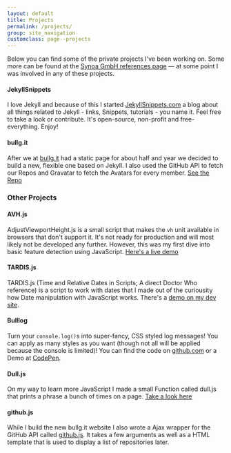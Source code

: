 ```yaml
---
layout: default
title: Projects
permalink: /projects/
group: site_navigation
customclass: page--projects
---
```


Below you can find some of the private projects I've been working on. Some more
can be found at the <a
href="http://synoa.de/referenzen">Synoa GmbH references page</a> &mdash; at some
point I was involved in any of these projects.

#### JekyllSnippets
I love Jekyll and because of this I started [JekyllSnippets.com](http://jekyllsnippets.com) a blog about all things related to Jekyll - links, Snippets, tutorials - you name it. Feel free to take a look or contribute. It's open-source, non-profit and free-everything. Enjoy!

#### bullg.it
After we at [bullg.it](http://bullg.it/) had a static page for about half and year we decided to build a new, flexible one based on Jekyll. I also used the GitHub API to fetch our Repos and Gravatar to fetch the Avatars for every member. [See the Repo](https://github.com/bullgit/bullgit.github.io)

### Other Projects

#### AVH.js
AdjustViewportHeight.js is a small script that makes the `vh` unit available in browsers that don't support it. It's not
ready for production and will most likely not be developed any further. However,
this was my first dive into basic feature detection using JavaScript. [Here's a live
demo](http://dev.kevingimbel.me/adjust-viewport-height/)

#### TARDIS.js
TARDIS.js (Time and Relative Dates in Scripts; A direct Doctor Who reference) is a script to work with dates that I made
out of the curiousity how Date manipulation with JavaScript works. There's a [demo on my dev
site](http://dev.kevingimbel.me/TARDIS/).

#### Bulllog
Turn your `console.log()`s into super-fancy, CSS styled log messages! You can apply as many styles as you want (though
not all will be applied because the console is limited)! You can find the code on
[github.com](https://github.com/bullgit/Bulllog) or a Demo at [CodePen](http://codepen.io/kevingimbel/pen/LxdGE).

#### Dull.js
On my way to learn more JavaScript I made a small Function called dull.js that prints a phrase a bunch of times on a page. [Take a look here](http://bullg.it/dull-js/)

#### github.js
While I build the new bullg.it website I also wrote a Ajax wrapper for the GitHub API called [github.js](http://kevingimbel.com/demo/github-js/). It takes a few arguments as well as a HTML template that is used to display a list of repositories later.
